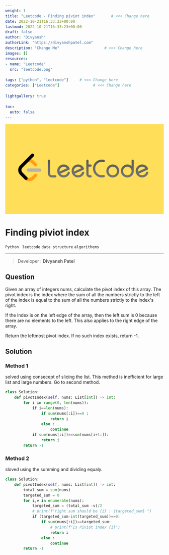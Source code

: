 ```yaml
---
weight: 1
title: "Leetcode - Finding piviot index"       # <<< Change here
date: 2022-10-21T16:33:23+00:00
lastmod: 2022-10-21T16:33:23+00:00
draft: false                
author: "Divyansh"
authorLink: "https://divyanshpatel.com"
description: "Change Me"                    # <<< Change here
images: []
resources:
- name: "Leetcode"
  src: "leetcode.png"

tags: ["python", "leetcode"]     # <<< Change here
categories: ["Leetcode"]               # <<< Change here

lightgallery: true

toc:
  auto: false
---
```

![leetcode](leetcode.png)
# Finding piviot index
`Python ` `leetcode` `data structure` `algorithems`

---

> Developer : __Divyansh Patel__

## Question

Given an array of integers nums, calculate the pivot index of this array.
The pivot index is the index where the sum of all the numbers strictly to the left of the index is equal to the sum of all the numbers strictly to the index's right.

If the index is on the left edge of the array, then the left sum is 0 because there are no elements to the left. This also applies to the right edge of the array.

Return the leftmost pivot index. If no such index exists, return -1.

## Solution
### Method 1
solved using consecept of slicing the list. This method is inefficient for large list and large numbers. Go to second method.
``` python
class Solution:
    def pivotIndex(self, nums: List[int]) -> int:
        for i in range(0, len(nums)):
            if i==len(nums):
                if sum(nums[:i])==0 :
                    return i 
                else :
                    continue
            if sum(nums[:i])==sum(nums[i+1:]):
                return i
        return -1
```
### Method 2
sloved using the summing and dividing equaly.
``` python 
class Solution:
    def pivotIndex(self, nums: List[int]) -> int:
        total_sum = sum(nums)
        targeted_sum = 0
        for i,v in enumerate(nums):
            targeted_sum = (total_sum -v)/2
            # print(f"right sum should be {i} : {targeted_sum} ")
            if (targeted_sum-int(targeted_sum))==0:
                if sum(nums[:i])==targeted_sum:
                    # print(f"Is Piviot index {i}")
                    return i
                else :
                    continue
        return -1
```


